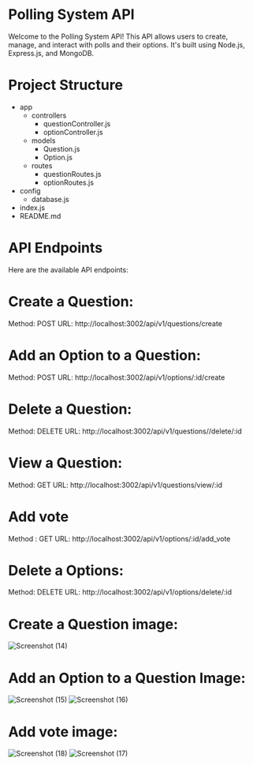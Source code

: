 # Polling System API

Welcome to the Polling System API! This API allows users to create, manage, and interact with polls and their options. It's built using Node.js, Express.js, and MongoDB.

# Project Structure
- app
  - controllers
    - questionController.js
    - optionController.js
  - models
    - Question.js
    - Option.js
  - routes
    - questionRoutes.js
    - optionRoutes.js
- config
  - database.js
- index.js
- README.md


# API Endpoints
Here are the available API endpoints:

# Create a Question:

Method: POST
URL: http://localhost:3002/api/v1/questions/create

# Add an Option to a Question:

Method: POST
URL: http://localhost:3002/api/v1/options/:id/create

# Delete a Question:

Method: DELETE
URL: http://localhost:3002/api/v1/questions//delete/:id

 # View a Question:

Method: GET
URL: http://localhost:3002/api/v1/questions/view/:id
  
# Add vote
Method : GET
URL: http://localhost:3002/api/v1/options/:id/add_vote

# Delete a Options:

Method: DELETE
URL: http://localhost:3002/api/v1/options/delete/:id

# Create a Question image:
![Screenshot (14)](https://github.com/manojkalyan/pollingsystem/assets/70328306/c7675337-36b6-4c23-928c-57a7a2e1ffdd)
# Add an Option to a Question Image:
![Screenshot (15)](https://github.com/manojkalyan/pollingsystem/assets/70328306/39273b53-d066-40e5-927d-b9a00d487bfa)
![Screenshot (16)](https://github.com/manojkalyan/pollingsystem/assets/70328306/08440420-0d1a-44f9-916c-39fabd00d755)
# Add vote image:


![Screenshot (18)](https://github.com/manojkalyan/pollingsystem/assets/70328306/70eac62f-9545-407c-8729-9d50f51cfb7f)
![Screenshot (17)](https://github.com/manojkalyan/pollingsystem/assets/70328306/f28cfda5-8680-4a72-a8bb-67196725ec68)


